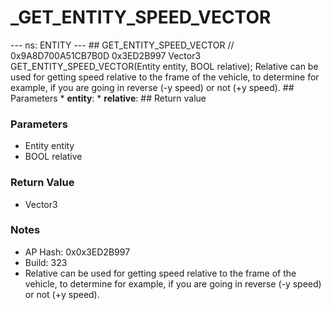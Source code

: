 # _GET_ENTITY_SPEED_VECTOR

--- ns: ENTITY --- ## GET_ENTITY_SPEED_VECTOR  // 0x9A8D700A51CB7B0D 0x3ED2B997 Vector3 GET_ENTITY_SPEED_VECTOR(Entity entity, BOOL relative);  Relative can be used for getting speed relative to the frame of the vehicle, to determine for example, if you are going in reverse (-y speed) or not (+y speed).  ## Parameters * **entity**: * **relative**:  ## Return value

### Parameters
* Entity entity
* BOOL relative

### Return Value
* Vector3

### Notes
* AP Hash: 0x0x3ED2B997
* Build: 323
* Relative can be used for getting speed relative to the frame of the vehicle, to determine for example, if you are going in reverse (-y speed) or not (+y speed). 

